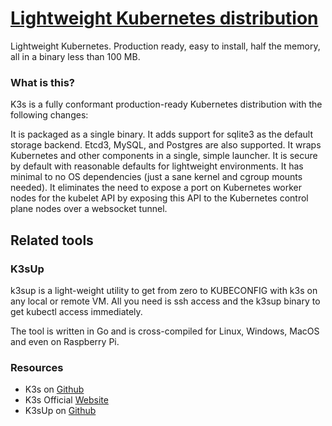 # [Lightweight Kubernetes distribution](https://github.com/k3s-io/k3s)

Lightweight Kubernetes. Production ready, easy to install, half the memory, all in a binary less than 100 MB.

### What is this?

K3s is a fully conformant production-ready Kubernetes distribution with the following changes:

It is packaged as a single binary.
It adds support for sqlite3 as the default storage backend. Etcd3, MySQL, and Postgres are also supported.
It wraps Kubernetes and other components in a single, simple launcher.
It is secure by default with reasonable defaults for lightweight environments.
It has minimal to no OS dependencies (just a sane kernel and cgroup mounts needed).
It eliminates the need to expose a port on Kubernetes worker nodes for the kubelet API by exposing this API to the Kubernetes control plane nodes over a websocket tunnel.

## Related tools

### K3sUp

k3sup is a light-weight utility to get from zero to KUBECONFIG with k3s on any local or remote VM. All you need is ssh access and the k3sup binary to get kubectl access immediately.

The tool is written in Go and is cross-compiled for Linux, Windows, MacOS and even on Raspberry Pi.

### Resources

- K3s on [Github](https://github.com/k3s-io/k3s)
- K3s Official [Website](https://k3s.io/)
- K3sUp on [Github](https://github.com/alexellis/k3sup)